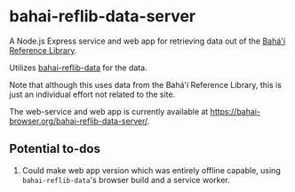 # bahai-reflib-data-server

A Node.js Express service and web app for retrieving data out of the
[Bahá'í Reference Library](https://bahai.org/library).

Utilizes [bahai-reflib-data](https://github.com/brettz9/bahai-reflib-data) for
the data.

Note that although this uses data from the Bahá'í Reference Library, this is
just an individual effort not related to the site.

The web-service and web app is currently available at
<https://bahai-browser.org/bahai-reflib-data-server/>.

## Potential to-dos

1. Could make web app version which was entirely offline capable, using
    `bahai-reflib-data`'s browser build and a service worker.
